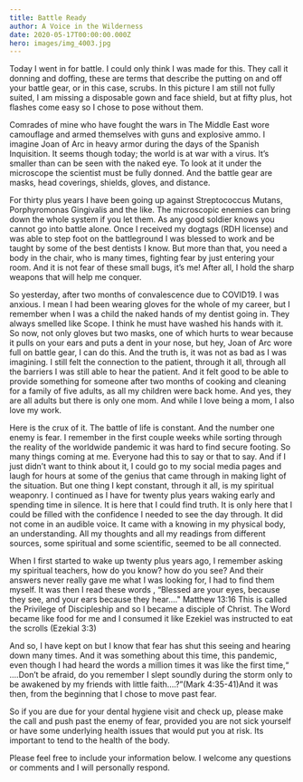 ```yaml
---
title: Battle Ready
author: A Voice in the Wilderness
date: 2020-05-17T00:00:00.000Z
hero: images/img_4003.jpg
---
```

Today I went in for battle. I could only think I was made for this. They call it donning and doffing, these are terms that describe the putting on and off your battle gear, or in this case, scrubs. In this picture I am still not fully suited, I am missing a disposable gown and face shield, but at fifty plus, hot flashes come easy so I chose to pose without them.

Comrades of mine who have fought the wars in The Middle East wore camouflage and armed themselves with guns and explosive ammo. I imagine Joan of Arc in heavy armor during the days of the Spanish Inquisition. It seems though today; the world is at war with a virus. It’s smaller than can be seen with the naked eye. To look at it under the microscope the scientist must be fully donned. And the battle gear are masks, head coverings, shields, gloves, and distance.

For thirty plus years I have been going up against Streptococcus Mutans, Porphyromonas Gingivalis and the like. The microscopic enemies can bring down the whole system if you let them. As any good soldier knows you cannot go into battle alone. Once I received my dogtags (RDH license) and was able to step foot on the battleground I was blessed to work and be taught by some of the best dentists I know. But more than that, you need a body in the chair, who is many times, fighting fear by just entering your room. And it is not fear of these small bugs, it’s me! After all, I hold the sharp weapons that will help me conquer.

So yesterday, after two months of convalescence due to COVID19. I was anxious. I mean I had been wearing gloves for the whole of my career, but I remember when I was a child the naked hands of my dentist going in. They always smelled like Scope. I think he must have washed his hands with it. So now, not only gloves but two masks, one of which hurts to wear because it pulls on your ears and puts a dent in your nose, but hey, Joan of Arc wore full on battle gear, I can do this. And the truth is, it was not as bad as I was imagining. I still felt the connection to the patient, through it all, through all the barriers I was still able to hear the patient. And it felt good to be able to provide something for someone after two months of cooking and cleaning for a family of five adults, as all my children were back home. And yes, they are all adults but there is only one mom. And while I love being a mom, I also love my work.

Here is the crux of it. The battle of life is constant. And the number one enemy is fear. I remember in the first couple weeks while sorting through the reality of the worldwide pandemic it was hard to find secure footing. So many things coming at me. Everyone had this to say or that to say. And if I just didn’t want to think about it, I could go to my social media pages and laugh for hours at some of the genius that came through in making light of the situation. But one thing I kept constant, through it all, is my spiritual weaponry. I continued as I have for twenty plus years waking early and spending time in silence. It is here that I could find truth. It is only here that I could be filled with the confidence I needed to see the day through. It did not come in an audible voice. It came with a knowing in my physical body, an understanding. All my thoughts and all my readings from different sources, some spiritual and some scientific, seemed to be all connected.

When I first started to wake up twenty plus years ago, I remember asking my spiritual teachers, how do you know? how do you see? And their answers never really gave me what I was looking for, I had to find them myself. It was then I read these words , “Blessed are your eyes, because they see, and your ears because they hear...." Matthew 13:16 This is called the Privilege of Discipleship and so I became a disciple of Christ. The Word became like food for me and I consumed it like Ezekiel was instructed to eat the scrolls (Ezekial 3:3)

And so, I have kept on but I know that fear has shut this seeing and hearing down many times. And it was something about this time, this pandemic, even though I had heard the words a million times it was like the first time,“ ….Don’t be afraid, do you remember I slept soundly during the storm only to be awakened by my friends with little faith….?”(Mark 4:35-41)And it was then, from the beginning that I chose to move past fear.

So if you are due for your dental hygiene visit and check up, please make the call and push past the enemy of fear, provided you are not sick yourself or have some underlying health issues that would put you at risk. Its important to tend to the health of the body. 

Please feel free to include your information below. I welcome any questions or comments and I will personally respond.